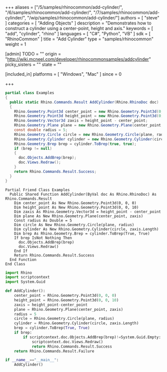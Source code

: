 +++
aliases = ["/5/samples/rhinocommon/add-cylinder/", "/6/samples/rhinocommon/add-cylinder/", "/7/samples/rhinocommon/add-cylinder/", "/wip/samples/rhinocommon/add-cylinder/"]
authors = [ "steve" ]
categories = [ "Adding Objects" ]
description = "Demonstrates how to construct a cylinder using a center-point, height and axis."
keywords = [ "add", "cylinder", "rhino" ]
languages = [ "C#", "Python", "VB" ]
sdk = [ "RhinoCommon" ]
title = "Add Cylinder"
type = "samples/rhinocommon"
weight = 1

[admin]
TODO = ""
origin = "http://wiki.mcneel.com/developer/rhinocommonsamples/addcylinder"
picky_sisters = ""
state = ""

[included_in]
platforms = [ "Windows", "Mac" ]
since = 0

+++

<div class="codetab-content" id="cs">

```cs
partial class Examples
{
  public static Rhino.Commands.Result AddCylinder(Rhino.RhinoDoc doc)
  {
    Rhino.Geometry.Point3d center_point = new Rhino.Geometry.Point3d(0, 0, 0);
    Rhino.Geometry.Point3d height_point = new Rhino.Geometry.Point3d(0, 0, 10);
    Rhino.Geometry.Vector3d zaxis = height_point - center_point;
    Rhino.Geometry.Plane plane = new Rhino.Geometry.Plane(center_point, zaxis);
    const double radius = 5;
    Rhino.Geometry.Circle circle = new Rhino.Geometry.Circle(plane, radius);
    Rhino.Geometry.Cylinder cylinder = new Rhino.Geometry.Cylinder(circle, zaxis.Length);
    Rhino.Geometry.Brep brep = cylinder.ToBrep(true, true);
    if (brep != null)
    {
      doc.Objects.AddBrep(brep);
      doc.Views.Redraw();
    }
    return Rhino.Commands.Result.Success;
  }
}
```

</div>


<div class="codetab-content" id="vb">

```vbnet
Partial Friend Class Examples
  Public Shared Function AddCylinder(ByVal doc As Rhino.RhinoDoc) As Rhino.Commands.Result
	Dim center_point As New Rhino.Geometry.Point3d(0, 0, 0)
	Dim height_point As New Rhino.Geometry.Point3d(0, 0, 10)
	Dim zaxis As Rhino.Geometry.Vector3d = height_point - center_point
	Dim plane As New Rhino.Geometry.Plane(center_point, zaxis)
	Const radius As Double = 5
	Dim circle As New Rhino.Geometry.Circle(plane, radius)
	Dim cylinder As New Rhino.Geometry.Cylinder(circle, zaxis.Length)
	Dim brep As Rhino.Geometry.Brep = cylinder.ToBrep(True, True)
	If brep IsNot Nothing Then
	  doc.Objects.AddBrep(brep)
	  doc.Views.Redraw()
	End If
	Return Rhino.Commands.Result.Success
  End Function
End Class
```

</div>


<div class="codetab-content" id="py">

```python
import Rhino
import scriptcontext
import System.Guid

def AddCylinder():
    center_point = Rhino.Geometry.Point3d(0, 0, 0)
    height_point = Rhino.Geometry.Point3d(0, 0, 10)
    zaxis = height_point-center_point
    plane = Rhino.Geometry.Plane(center_point, zaxis)
    radius = 5
    circle = Rhino.Geometry.Circle(plane, radius)
    cylinder = Rhino.Geometry.Cylinder(circle, zaxis.Length)
    brep = cylinder.ToBrep(True, True)
    if brep:
        if scriptcontext.doc.Objects.AddBrep(brep)!=System.Guid.Empty:
            scriptcontext.doc.Views.Redraw()
            return Rhino.Commands.Result.Success
    return Rhino.Commands.Result.Failure

if __name__=="__main__":
    AddCylinder()
```

</div>

